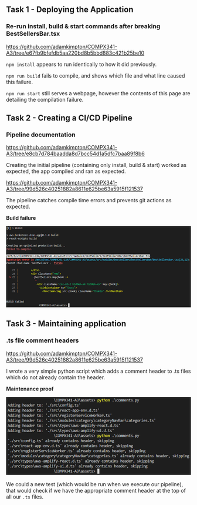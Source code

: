 ## Task 1 - Deploying the Application
### Re-run install, build & start commands after breaking BestSellersBar.tsx
https://github.com/adamkimpton/COMPX341-A3/tree/e67fb9bfefdb5aa220bd8b5bbd883c421b25be10

`npm install` appears to run identically to how it did previously.

`npm run build` fails to compile, and shows which file and what line caused this failure.

`npm run start` still serves a webpage, however the contents of this page are detailing the compilation failure.

## Task 2 - Creating a CI/CD Pipeline
### Pipeline documentation
https://github.com/adamkimpton/COMPX341-A3/tree/e8cb7d784baadda8d7bcc54d1a5dfc7baa89f8b6

Creating the initial pipeline (containing only install, build & start) worked as expected, the app compiled and ran as expected.

https://github.com/adamkimpton/COMPX341-A3/tree/99d526c40251882a8611e625be63a5915f121537

The pipeline catches compile time errors and prevents git actions as expected. 

**Build failure**

![Summary Diagram](/assets/readmeImages/BuildFailure.png)

## Task 3 - Maintaining application
### .ts file comment headers

https://github.com/adamkimpton/COMPX341-A3/tree/99d526c40251882a8611e625be63a5915f121537

I wrote a very simple python script which adds a comment header to .ts files  which do not already contain the header.

**Maintenance proof**

![Summary Diagram](/assets/readmeImages/Maintenance.png)

We could a new test (which would be run when we execute our pipeline), that would check if we have the appropriate comment header at the top of all our `.ts` files. 
